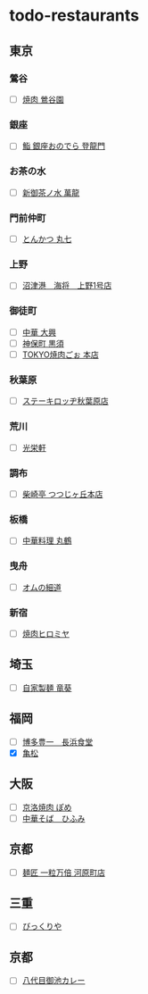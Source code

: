# todo-restaurants

## 東京
### 鶯谷
- [ ] [焼肉 鶯谷園](https://tabelog.com/tokyo/A1311/A131104/13012243/)

### 銀座
- [ ] [鮨 銀座おのでら 登龍門](https://onodera-group.com/touryumon/)

### お茶の水
- [ ] [新御茶ノ水 萬龍](https://tabelog.com/tokyo/A1310/A131002/13246044/)

### 門前仲町
- [ ] [とんかつ 丸七](https://tabelog.com/tokyo/A1313/A131303/13263014/)

### 上野
- [ ] [沼津港　海将　上野1号店](https://tabelog.com/tokyo/A1311/A131101/13157499/)

### 御徒町
- [ ] [中華 大興](https://tabelog.com/tokyo/A1311/A131101/13036933/)
- [ ] [神保町 黒須](https://tabelog.com/tokyo/A1310/A131003/13201888/)
- [ ] [TOKYO焼肉ごぉ 本店](https://tabelog.com/tokyo/A1311/A131101/13201243/)

### 秋葉原
- [ ] [ステーキロッヂ秋葉原店](https://steaklodge.studio.site/)

### 荒川
- [ ] [光栄軒](https://tabelog.com/tokyo/A1324/A132401/13018599/)

### 調布
- [ ] [柴崎亭 つつじヶ丘本店](https://tabelog.com/tokyo/A1326/A132601/13135162/)

### 板橋
- [ ] [中華料理 丸鶴](https://tabelog.com/tokyo/A1322/A132203/13142320/)

### 曳舟
- [ ] [オムの細道](https://tabelog.com/tokyo/A1312/A131203/13266596/)

### 新宿
- [ ] [焼肉ヒロミヤ](https://sites.google.com/site/hiromiyasan/)

## 埼玉
- [ ] [自家製麺 竜葵](https://tabelog.com/saitama/A1102/A110201/11042362/)

## 福岡
- [ ] [博多豊一　長浜食堂](https://hakata-toyoichi.owst.jp/)
- [x] [亀松](https://tabelog.com/fukuoka/A4001/A400103/40010670/)

## 大阪
- [ ] [京洛焼肉 ぽめ](https://tabelog.com/osaka/A2701/A270201/27119987/)
- [ ] [中華そば　ひふみ](https://tabelog.com/osaka/A2701/A270101/27133294/)

## 京都
- [ ] [麺匠 一粒万倍 河原町店](https://tabelog.com/kyoto/A2601/A260301/26033041/)

## 三重
- [ ] [びっくりや](https://tabelog.com/mie/A2402/A240202/24004532/)

## 京都
- [ ] [八代目御池カレー](https://tabelog.com/kyoto/A2601/A260202/26036381/)


